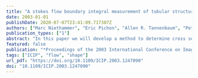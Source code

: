 ```yaml
---
title: "A stokes flow boundary integral measurement of tubular structure cross sections in two dimensions"
date: 2003-01-01
publishDate: 2020-07-07T23:41:09.717307Z
authors: ["Marc Niethammer", "Eric Pichon", "Allen R. Tannenbaum", "Peter J. Mucha"]
publication_types: ["1"]
abstract: "In this paper we will develop a method to determine cross sections of arbitrary two-dimensional tubular structures, which are allowed to branch, by means of a Stokes flow based boundary integral formulation. The measure for the cross sections for a point on the boundary of a given structure will be the path obtained by integrating perpendicularly to the flow lines from one side of the boundary to the other. Special emphasis will be put on the behavior at branching points, the behavior at vortices, and the necessary boundary conditions. The method can be extended to three dimensional problems."
featured: false
publication: "*Proceedings of the 2003 International Conference on Image Processing, ICIP 2003, Barcelona, Catalonia, Spain, September 14-18, 2003*"
tags: ["ICIP", "flow", "shape"]
url_pdf: "https://doi.org/10.1109/ICIP.2003.1247090"
doi: "10.1109/ICIP.2003.1247090"
---
```


